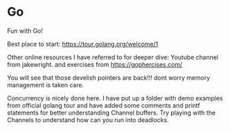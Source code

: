 # Go
Fun with Go!

Best place to start:
https://tour.golang.org/welcome/1

Other online resources I have referred to for deeper dive:
  Youtube channel from jakewright.
  and exercises from https://gophercises.com/
  
You will see that those develish pointers are back!!! dont worry memory management is taken care.

Concurrency is nicely done here. I have put up a folder with demo examples from official golang tour and have added some 
comments and printf statements for better understanding Channel buffers. Try playing with the Channels to understand how can
you run into deadlocks.




